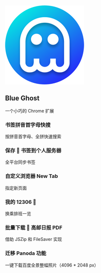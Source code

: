 ![BlueGhost](./static/img/icon.svg)

## Blue Ghost

一个小巧的 Chrome 扩展

### 书签拼音首字母快搜

按拼音首字母、全拼快速搜索

### 保存 🔖 书签到个人服务器

全平台同步书签

### 自定义浏览器 New Tab

指定新页面

### 我的 12306 🚄

换乘排班一览

### 批量下载 📰 高邮日报 PDF

借助 JSZip 和 FileSaver 实现

### 迁移 Panoda 功能

一键下载百度全景整幅照片（4096 * 2048 px）